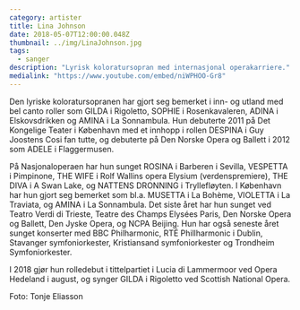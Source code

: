 ```yaml
---
category: artister
title: Lina Johnson
date: 2018-05-07T12:00:00.048Z
thumbnail: ../img/LinaJohnson.jpg
tags:
  - sanger
description: "Lyrisk koloratursopran med internasjonal operakarriere."
medialink: "https://www.youtube.com/embed/niWPHOO-Gr8"
---
```

Den lyriske koloratursopranen har gjort seg bemerket i inn- og utland med bel canto roller som GILDA i Rigoletto, SOPHIE i Rosenkavaleren, ADINA i Elskovsdrikken og AMINA i La Sonnambula. Hun debuterte 2011 på Det Kongelige Teater i København med et innhopp i rollen DESPINA i Guy Joostens Cosi fan tutte, og debuterte på Den Norske Opera og Ballett i 2012 som ADELE i Flaggermusen.

På Nasjonaloperaen har hun sunget ROSINA i Barberen i Sevilla, VESPETTA i Pimpinone, THE WIFE i Rolf Wallins opera Elysium (verdenspremiere), THE DIVA i A Swan Lake, og NATTENS DRONNING i Tryllefløyten. I København har hun gjort seg bemerket som bl.a. MUSETTA i La Bohème, VIOLETTA i La Traviata, og AMINA i La Sonnambula. Det siste året har hun sunget ved Teatro Verdi di Trieste, Teatre des Champs Elysées Paris, Den Norske Opera og Ballett, Den Jyske Opera, og NCPA Beijing. Hun har også seneste året sunget konserter med BBC Philharmonic, RTÉ Phillharmonic i Dublin, Stavanger symfoniorkester, Kristiansand symfoniorkester og Trondheim Symfoniorkester.

I 2018 gjør hun rolledebut i tittelpartiet i Lucia di Lammermoor ved Opera Hedeland i august, og synger GILDA i Rigoletto ved Scottish National Opera.

Foto: Tonje Eliasson
